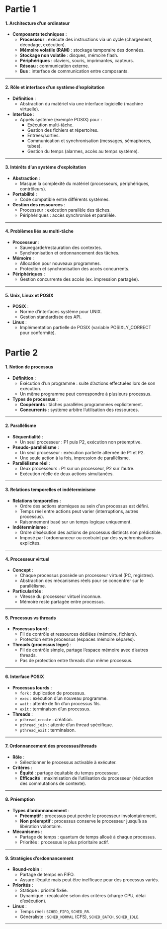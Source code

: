 # Partie 1
#### **1. Architecture d’un ordinateur**

- **Composants techniques** :
    - **Processeur** : exécute des instructions via un cycle (chargement, décodage, exécution).
    - **Mémoire volatile (RAM)** : stockage temporaire des données.
    - **Stockage non volatile** : disques, mémoire flash.
    - **Périphériques** : claviers, souris, imprimantes, capteurs.
    - **Réseau** : communication externe.
    - **Bus** : interface de communication entre composants.

---

#### **2. Rôle et interface d’un système d’exploitation**

- **Définition** :
    - Abstraction du matériel via une interface logicielle (machine virtuelle).
- **Interface** :
    - Appels système (exemple POSIX) pour :
        - Exécution multi-tâche.
        - Gestion des fichiers et répertoires.
        - Entrées/sorties.
        - Communication et synchronisation (messages, sémaphores, tubes).
        - Gestion du temps (alarmes, accès au temps système).

---

#### **3. Intérêts d’un système d’exploitation**

- **Abstraction** :
    - Masque la complexité du matériel (processeurs, périphériques, contrôleurs).
- **Portabilité** :
    - Code compatible entre différents systèmes.
- **Gestion des ressources** :
    - Processeur : exécution parallèle des tâches.
    - Périphériques : accès synchronisé et parallèle.

---

#### **4. Problèmes liés au multi-tâche**

- **Processeur** :
    - Sauvegarde/restauration des contextes.
    - Synchronisation et ordonnancement des tâches.
- **Mémoire** :
    - Allocation pour nouveaux programmes.
    - Protection et synchronisation des accès concurrents.
- **Périphériques** :
    - Gestion concurrente des accès (ex. impression partagée).

---

#### **5. Unix, Linux et POSIX**

- **POSIX** :
    - Norme d’interfaces système pour UNIX.
    - Gestion standardisée des API.
- **Linux** :
    - Implémentation partielle de POSIX (variable POSIXLY_CORRECT pour conformité).
# Partie 2 
#### **1. Notion de processus**

- **Définition** :
    - Exécution d’un programme : suite d’actions effectuées lors de son exécution.
    - Un même programme peut correspondre à plusieurs processus.
- **Types de processus** :
    - **Coopérants** : tâches parallèles programmées explicitement.
    - **Concurrents** : système arbitre l’utilisation des ressources.

---

#### **2. Parallélisme**

- **Séquentialité** :
    - Un seul processeur : P1 puis P2, exécution non préemptive.
- **Pseudo-parallélisme** :
    - Un seul processeur : exécution partielle alternée de P1 et P2.
    - Une seule action à la fois, impression de parallélisme.
- **Parallélisme réel** :
    - Deux processeurs : P1 sur un processeur, P2 sur l’autre.
    - Exécution réelle de deux actions simultanées.

---

#### **3. Relations temporelles et indéterminisme**

- **Relations temporelles** :
    - Ordre des actions atomiques au sein d’un processus est défini.
    - Temps réel entre actions peut varier (interruptions, autres processus).
    - Raisonnement basé sur un temps logique uniquement.
- **Indéterminisme** :
    - Ordre d’exécution des actions de processus distincts non prédictible.
    - Imposé par l’ordonnanceur ou contraint par des synchronisations explicites.

---

#### **4. Processeur virtuel**

- **Concept** :
    - Chaque processus possède un processeur virtuel (PC, registres).
    - Abstraction des mécanismes réels pour se concentrer sur le parallélisme.
- **Particularités** :
    - Vitesse du processeur virtuel inconnue.
    - Mémoire reste partagée entre processus.

---

#### **5. Processus vs threads**

- **Processus lourd** :
    - Fil de contrôle et ressources dédiées (mémoire, fichiers).
    - Protection entre processus (espaces mémoire séparés).
- **Threads (processus léger)** :
    - Fil de contrôle simple, partage l’espace mémoire avec d’autres threads.
    - Pas de protection entre threads d’un même processus.

---

#### **6. Interface POSIX**

- **Processus lourds** :
    - `fork` : duplication de processus.
    - `exec` : exécution d’un nouveau programme.
    - `wait` : attente de fin d’un processus fils.
    - `exit` : terminaison d’un processus.
- **Threads** :
    - `pthread_create` : création.
    - `pthread_join` : attente d’un thread spécifique.
    - `pthread_exit` : terminaison.

---

#### **7. Ordonnancement des processus/threads**

- **Rôle** :
    - Sélectionner le processus activable à exécuter.
- **Critères** :
    - **Équité** : partage équitable du temps processeur.
    - **Efficacité** : maximisation de l’utilisation du processeur (réduction des commutations de contexte).

---

#### **8. Préemption**

- **Types d’ordonnancement** :
    - **Préemptif** : processus peut perdre le processeur involontairement.
    - **Non préemptif** : processus conserve le processeur jusqu’à sa libération volontaire.
- **Mécanismes** :
    - Partage de temps : quantum de temps alloué à chaque processus.
    - Priorités : processus le plus prioritaire actif.

---

#### **9. Stratégies d’ordonnancement**

- **Round-robin** :
    - Partage de temps en FIFO.
    - Assure l’équité mais peut être inefficace pour des processus variés.
- **Priorités** :
    - Statique : priorité fixée.
    - Dynamique : recalculée selon des critères (charge CPU, délai d’exécution).
- **Linux** :
    - Temps réel : `SCHED_FIFO`, `SCHED_RR`.
    - Généraliste : `SCHED_NORMAL` (CFS), `SCHED_BATCH`, `SCHED_IDLE`.

---
